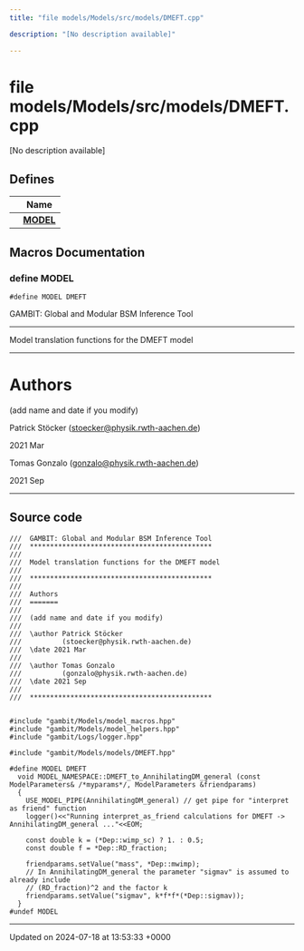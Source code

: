 ```yaml
---
title: "file models/Models/src/models/DMEFT.cpp"

description: "[No description available]"

---
```


# file models/Models/src/models/DMEFT.cpp

[No description available]

## Defines

|                | Name           |
| -------------- | -------------- |
|  | **[MODEL](/documentation/code/files/models_2src_2models_2dmeft_8cpp/#define-model)**  |




## Macros Documentation

### define MODEL

```
#define MODEL DMEFT
```


GAMBIT: Global and Modular BSM Inference Tool 

------------------

Model translation functions for the DMEFT model



------------------


# Authors

(add name and date if you modify)

Patrick Stöcker ([stoecker@physik.rwth-aachen.de](mailto:stoecker@physik.rwth-aachen.de)) 

2021 Mar

Tomas Gonzalo ([gonzalo@physik.rwth-aachen.de](mailto:gonzalo@physik.rwth-aachen.de)) 

2021 Sep



------------------


## Source code

```
///  GAMBIT: Global and Modular BSM Inference Tool
///  *********************************************
///
///  Model translation functions for the DMEFT model
///
///  *********************************************
///
///  Authors
///  =======
///
///  (add name and date if you modify)
///
///  \author Patrick Stöcker
///          (stoecker@physik.rwth-aachen.de)
///  \date 2021 Mar
///
///  \author Tomas Gonzalo
///          (gonzalo@physik.rwth-aachen.de)
///  \date 2021 Sep
///
///  *********************************************


#include "gambit/Models/model_macros.hpp"
#include "gambit/Models/model_helpers.hpp"
#include "gambit/Logs/logger.hpp"

#include "gambit/Models/models/DMEFT.hpp"

#define MODEL DMEFT
  void MODEL_NAMESPACE::DMEFT_to_AnnihilatingDM_general (const ModelParameters& /*myparams*/, ModelParameters &friendparams)
  {
    USE_MODEL_PIPE(AnnihilatingDM_general) // get pipe for "interpret as friend" function
    logger()<<"Running interpret_as_friend calculations for DMEFT -> AnnihilatingDM_general ..."<<EOM;

    const double k = (*Dep::wimp_sc) ? 1. : 0.5;
    const double f = *Dep::RD_fraction;

    friendparams.setValue("mass", *Dep::mwimp);
    // In AnnihilatingDM_general the parameter "sigmav" is assumed to already include
    // (RD_fraction)^2 and the factor k
    friendparams.setValue("sigmav", k*f*f*(*Dep::sigmav));
  }
#undef MODEL
```


-------------------------------

Updated on 2024-07-18 at 13:53:33 +0000
